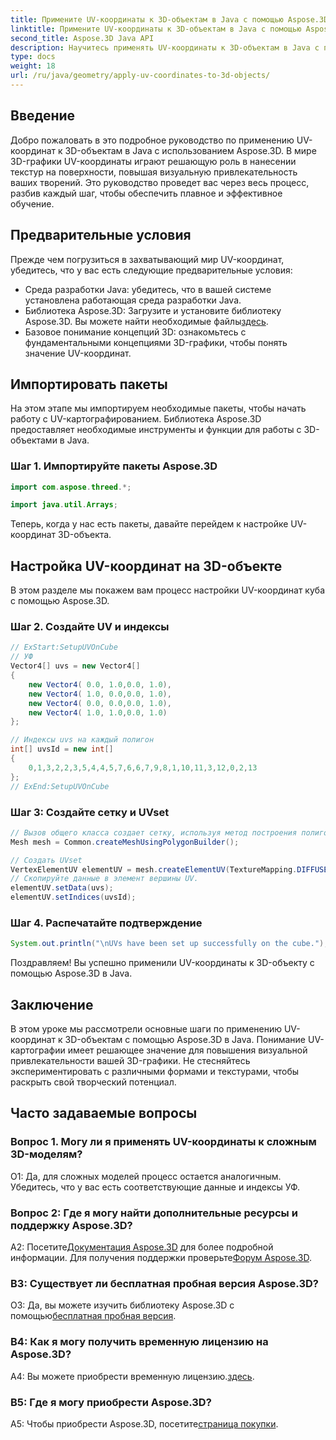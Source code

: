 ```yaml
---
title: Примените UV-координаты к 3D-объектам в Java с помощью Aspose.3D
linktitle: Примените UV-координаты к 3D-объектам в Java с помощью Aspose.3D
second_title: Aspose.3D Java API
description: Научитесь применять UV-координаты к 3D-объектам в Java с помощью Aspose.3D. Улучшите свою графику с помощью этого пошагового руководства.
type: docs
weight: 18
url: /ru/java/geometry/apply-uv-coordinates-to-3d-objects/
---
```

## Введение

Добро пожаловать в это подробное руководство по применению UV-координат к 3D-объектам в Java с использованием Aspose.3D. В мире 3D-графики UV-координаты играют решающую роль в нанесении текстур на поверхности, повышая визуальную привлекательность ваших творений. Это руководство проведет вас через весь процесс, разбив каждый шаг, чтобы обеспечить плавное и эффективное обучение.

## Предварительные условия

Прежде чем погрузиться в захватывающий мир UV-координат, убедитесь, что у вас есть следующие предварительные условия:

- Среда разработки Java: убедитесь, что в вашей системе установлена работающая среда разработки Java.
-  Библиотека Aspose.3D: Загрузите и установите библиотеку Aspose.3D. Вы можете найти необходимые файлы[здесь](https://releases.aspose.com/3d/java/).
- Базовое понимание концепций 3D: ознакомьтесь с фундаментальными концепциями 3D-графики, чтобы понять значение UV-координат.

## Импортировать пакеты

На этом этапе мы импортируем необходимые пакеты, чтобы начать работу с UV-картографированием. Библиотека Aspose.3D предоставляет необходимые инструменты и функции для работы с 3D-объектами в Java.

### Шаг 1. Импортируйте пакеты Aspose.3D

```java
import com.aspose.threed.*;

import java.util.Arrays;
```

Теперь, когда у нас есть пакеты, давайте перейдем к настройке UV-координат 3D-объекта.

## Настройка UV-координат на 3D-объекте

В этом разделе мы покажем вам процесс настройки UV-координат куба с помощью Aspose.3D.

### Шаг 2. Создайте UV и индексы

```java
// ExStart:SetupUVOnCube
// УФ
Vector4[] uvs = new Vector4[]
{
    new Vector4( 0.0, 1.0,0.0, 1.0),
    new Vector4( 1.0, 0.0,0.0, 1.0),
    new Vector4( 0.0, 0.0,0.0, 1.0),
    new Vector4( 1.0, 1.0,0.0, 1.0)
};

// Индексы uvs на каждый полигон
int[] uvsId = new int[]
{
    0,1,3,2,2,3,5,4,4,5,7,6,6,7,9,8,1,10,11,3,12,0,2,13
};
// ExEnd:SetupUVOnCube
```

### Шаг 3: Создайте сетку и UVset

```java
// Вызов общего класса создает сетку, используя метод построения полигонов, чтобы установить экземпляр сетки.
Mesh mesh = Common.createMeshUsingPolygonBuilder();

// Создать UVset
VertexElementUV elementUV = mesh.createElementUV(TextureMapping.DIFFUSE, MappingMode.POLYGON_VERTEX, ReferenceMode.INDEX_TO_DIRECT);
// Скопируйте данные в элемент вершины UV.
elementUV.setData(uvs);
elementUV.setIndices(uvsId);
```

### Шаг 4. Распечатайте подтверждение

```java
System.out.println("\nUVs have been set up successfully on the cube.");
```

Поздравляем! Вы успешно применили UV-координаты к 3D-объекту с помощью Aspose.3D в Java.

## Заключение

В этом уроке мы рассмотрели основные шаги по применению UV-координат к 3D-объектам с помощью Aspose.3D в Java. Понимание UV-картографии имеет решающее значение для повышения визуальной привлекательности вашей 3D-графики. Не стесняйтесь экспериментировать с различными формами и текстурами, чтобы раскрыть свой творческий потенциал.

## Часто задаваемые вопросы

### Вопрос 1. Могу ли я применять UV-координаты к сложным 3D-моделям?

О1: Да, для сложных моделей процесс остается аналогичным. Убедитесь, что у вас есть соответствующие данные и индексы УФ.

### Вопрос 2: Где я могу найти дополнительные ресурсы и поддержку Aspose.3D?

 A2: Посетите[Документация Aspose.3D](https://reference.aspose.com/3d/java/) для более подробной информации. Для получения поддержки проверьте[Форум Aspose.3D](https://forum.aspose.com/c/3d/18).

### В3: Существует ли бесплатная пробная версия Aspose.3D?

 О3: Да, вы можете изучить библиотеку Aspose.3D с помощью[бесплатная пробная версия](https://releases.aspose.com/).

### В4: Как я могу получить временную лицензию на Aspose.3D?

 A4: Вы можете приобрести временную лицензию.[здесь](https://purchase.aspose.com/temporary-license/).

### В5: Где я могу приобрести Aspose.3D?

 A5: Чтобы приобрести Aspose.3D, посетите[страница покупки](https://purchase.aspose.com/buy).